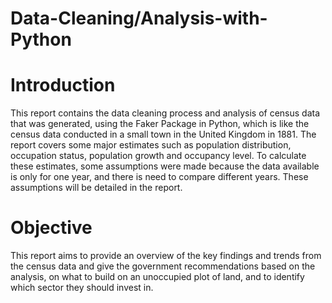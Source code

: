 # Data-Cleaning/Analysis-with-Python

# Introduction  
This report contains the data cleaning process and analysis of census data that was generated, using the Faker Package in Python, which is like the census data conducted in a small town in the United Kingdom in 1881. The report covers some major estimates such as population distribution, occupation status, population growth and occupancy level. To calculate these estimates, some assumptions were made because the data available is only for one year, and there is need to compare different years. These assumptions will be detailed in the report. 

# Objective  
This report aims to provide an overview of the key findings and trends from the census data and give the government recommendations based on the analysis, on what to build on an unoccupied plot of land, and to identify which sector they should invest in.

